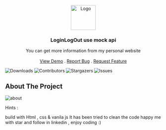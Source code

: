<br/>
<p align="center">
  <a href="https://arshiafarrokhi.github.io/LoginLogOut-API-/">
    <img src="assets\img\bitcoin-btc-logo.png" alt="Logo" width="80" height="80">
  </a>

  <h3 align="center">LoginLogOut use mock api</h3>

  <p align="center">
    You can get more information from my personal website
    <br/>
    <br/>
    <a href="https://arshiafarrokhi.github.io/LoginLogOut-API-/">View Demo</a>
    .
    <a href="https://arshiafarrokhi.github.io/LoginLogOut-API-/issues">Report Bug</a>
    .
    <a href="https://arshiafarrokhi.github.io/LoginLogOut-API-/issues">Request Feature</a>
  </p>
</p>

![Downloads](https://img.shields.io/github/downloads/arshiafarrokhi/BitCoinLivePrice/total) ![Contributors](https://img.shields.io/github/contributors/arshiafarrokhi/BitCoinLivePrice?color=dark-green) ![Stargazers](https://img.shields.io/github/stars/arshiafarrokhi/BitCoinLivePrice?style=social) ![Issues](https://img.shields.io/github/issues/arshiafarrokhi/BitCoinLivePrice) 

## About The Project

<img src="assets\img\preview.png" alt="about">

Hints :

build with Html , css & vanila js
It has been tried to clean the code
 happy me with star and follow in linkedin , enjoy coding :)
